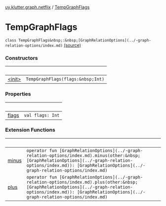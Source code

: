 [uy.klutter.graph.netflix](../index.md) / [TempGraphFlags](.)


# TempGraphFlags
`class TempGraphFlags&nbsp;:&nbsp;[GraphRelationOptions](../-graph-relation-options/index.md)` [(source)](https://github.com/kohesive/klutter/blob/master/netflix-graph-jdk6/src/main/kotlin/uy/klutter/graph/netflix/NetflixGraph.kt#L49)



### Constructors

|&nbsp;|&nbsp;|
|---|---|
| [&lt;init&gt;](-init-.md) | `TempGraphFlags(flags:&nbsp;Int)` |

### Properties

|&nbsp;|&nbsp;|
|---|---|
| [flags](flags.md) | `val flags: Int` |

### Extension Functions

|&nbsp;|&nbsp;|
|---|---|
| [minus](../minus.md) | `operator fun [GraphRelationOptions](../-graph-relation-options/index.md).minus(other:&nbsp;[GraphRelationOptions](../-graph-relation-options/index.md)): [GraphRelationOptions](../-graph-relation-options/index.md)` |
| [plus](../plus.md) | `operator fun [GraphRelationOptions](../-graph-relation-options/index.md).plus(other:&nbsp;[GraphRelationOptions](../-graph-relation-options/index.md)): [GraphRelationOptions](../-graph-relation-options/index.md)` |
